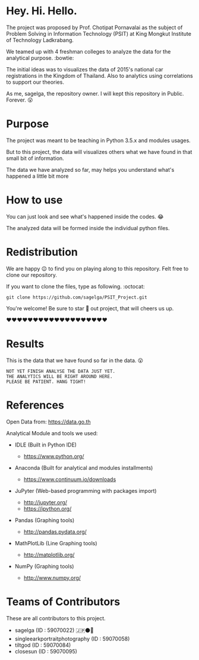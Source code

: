 # Hey. Hi. Hello.
The project was proposed by Prof. Chotipat Pornavalai as the subject of Problem Solving in Information Technology (PSIT) at King Mongkut Institute of Technology Ladkrabang.

We teamed up with 4 freshman colleges to analyze the data for the analytical purpose. :bowtie:

The initial ideas was to visualizes the data of 2015's national car registrations in the Kingdom of Thailand. Also to analytics using correlations to support our theories.

As me, sagelga, the repository owner. I will kept this repository in Public. Forever. :open_mouth:

# Purpose
The project was meant to be teaching in Python 3.5.x and modules usages.

But to this project, the data will visualizes others what we have found in that small bit of information.

The data we have analyzed so far, may helps you understand what's happened a little bit more

# How to use
You can just look and see what's happened inside the codes. :joy:

The analyzed data will be formed inside the individual python files.

# Redistribution
We are happy :wink: to find you on playing along to this repository. Felt free to clone our repository.

If you want to clone the files, type as following. :octocat:

```
git clone https://github.com/sagelga/PSIT_Project.git
```

You're welcome! Be sure to star :star2: out project, that will cheers us up.

:heart::heart::heart::heart::heart::heart::heart::heart::heart::heart::heart::heart::heart::heart::heart::heart::heart::heart::heart:

# Results
This is the data that we have found so far in the data. :open_mouth:

```
NOT YET FINISH ANALYSE THE DATA JUST YET.
THE ANALYTICS WILL BE RIGHT AROUND HERE.
PLEASE BE PATIENT. HANG TIGHT!
```

# References
Open Data from: https://data.go.th

Analytical Module and tools we used:
- IDLE (Built in Python IDE)
  - https://www.python.org/

- Anaconda (Built for analytical and modules installments)
  - https://www.continuum.io/downloads

- JuPyter (Web-based programming with packages import)
  - http://jupyter.org/
  - https://ipython.org/

- Pandas (Graphing tools)
  - http://pandas.pydata.org/

- MathPlotLib (Line Graphing tools)
  - http://matplotlib.org/

- NumPy (Graphing tools)
  - http://www.numpy.org/

# Teams of Contributors
These are all contributors to this project.
- sagelga (ID : 59070022) :jp::black_circle::bear:
- singleearkportraitphotography (ID : 59070058)
- tiltgod (ID : 59070084)
- closesun (ID : 59070095)
